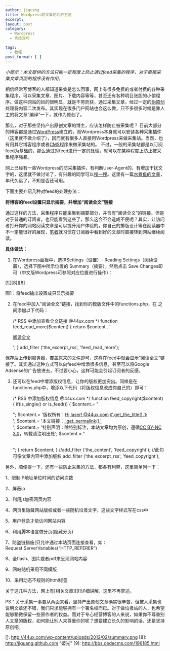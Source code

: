 ```yaml
---
author: jiguang
title: Wordpress防采集的几种方法
excerpt:
layout: post
category:
  - Wordpress
  - 奇技淫巧

tags:
  - 教程
post_format: [ ]
---
```

*小提示：本文提供的方法只能一定程度上防止通过feed采集的程序，对于直接采集文章页面的程序没有作用。*

相信经常写博客的人都知道采集是怎么回事，网上有很多免费的或者付费的各种采集程序，可以采集文章、图片、下载内容等等，甚至还有各种明目张胆的小偷程序。做这种网站的目的很明显，就是不劳而获，通过采集文章，经过一定的[伪原创][1]处理将内容二次发布。其实现在很多门户网站也会这么做，只不多很多时候是靠人工的将文章“编译”一下，就作为原创了。

那么，对于那些坚持产出原创文章的博主，应该怎样防止被采集呢？ 目前大部分的博客都是通过[WordPress][2]建立的，而Wordpress本身就可以安装各种采集插件（这里就不做介绍了），因而就有很多人直接用Wordpress来做采集站。当然，也有用其它博客程序或者[CMS][3]程序来做采集站的。 不过，一般的采集站都是以订阅feed为基础的，那么通过对feed进行一定的处理，就可以在某种程度上防止被采集程序强暴。

网上已经有一些Wordpress的防采集插件，有判断User-Agent的，有增加干扰文字的，这里就不做讨论了，有兴趣的同学可以[搜一搜][4]。这里有一篇[水煮鱼的文章][5]，年代久远了，不知是否还可用。

下面主要介绍几种对feed的处理办法：

**将博客的feed设置只显示摘要，并增加“阅读全文”链接**

通过这样的方法，采集程序只能采集到摘要部分，并含有“阅读全文”的链接。但是对于普通的订阅者，也只能看到这些了，那么这会不会造成不便呢？其实，让访问者打开你的网站阅读文章是可以提升用户体验的，你自己的排版设计等在阅读器中不一定能很好的展现，[笔者][6]就习惯在订阅器中看到好的文章时直接转到网站继续阅读。

**具体做法：**

1. 在Wordpress面板中，选择Settings（设置）- Reading Settings（阅读设置），选择下图中所示位置的 Summary（摘要），然后点击 Save Changes即可（中文版Wordpress可参照对应位置进行操作）：

[![][8]][8]

图1：将feed输出设置成只显示摘要

2. 在feed中加入”阅读全文“链接，找到你的模版文件中的functions.php，在<?php 和 ?> 之间添加以下代码：

    /* RSS 中添加查看全文链接 @44ux.com */
    function feed_read_more($content) {
        return $content . '<p><a rel="bookmark" href="'.get_permalink().'" target="_blank">阅读全文</a></p>';
    }
    add_filter ('the_excerpt_rss', 'feed_read_more');

保存后上传到服务器，覆盖原来的文件即可，这样在feed中就会显示”阅读全文“链接了。其实通过这种方式可以向feed中增添很多信息，甚至可以将Google Adsense的广告放进去，不过要小心，这样可能会引起订阅者的反感。

3. 还可以在feed中增添版权信息，让你的版权更加突出。同样是在functions.php中，增添以下代码（将版权信息改成你自己的）即可：

    /* RSS 中添加版权信息 @44ux.com */
    function feed_copyright($content) {
         if(is_single() or is_feed()) {
              $content.= "<p class='copyright'>";
              $content.= '版权所有：<a title="Hi.[laser][8]! @44ux.com" href="http://jiguang.github.com/">Hi,laser! @44ux.com</a> <a rel="bookmark" title="'.get_the_title().'" href="'.get_permalink().'">《'.get_the_title().'》</a><br />';
              $content.= '本文链接：<a rel="bookmark" title="'.get_the_title().'" href="'.get_permalink().'">'.get_permalink().'</a><br />';
              $content.= '特别声明：除特别标注，本站文章均为原创，遵循<a href="http://creativecommons.org/licenses/by-nc/3.0/deed.zh_HK" target="_blank">CC BY-NC 3.0</a>，转载请注明出处';
              $content.= "</p><br />";
         }
         return $content;
    }
    //add_filter ('the_content', 'feed_copyright'); //此句可像文章内容中添加版权
    add_filter ('the_excerpt_rss', 'feed_copyright');

另外，顺便提一下，还有一些防止采集的方法，都各有利弊，这里简单列一下：

1、限制IP地址单位时间的访问次数

2、屏蔽ip

3、利用js加密网页内容

4、网页里隐藏网站版权或者一些随机垃圾文字，这些文字样式写在css中

5、用户登录才能访问网站内容

6、利用脚本语言做分页(隐藏分页)

7、防盗链措施(只允许通过本站页面连接查看，如：Request.ServerVariables(“HTTP_REFERER“)

8、全flash、图片或者pdf来呈现网站内容

9、网站随机采用不同模版

10、采用动态不规则的html标签

关于这几种方法，网上有[相关文章][9]详细讲解，这里不再赘述。

PS：关于采集一事要从两面来看，坚持产出原创文章确实很辛苦，但被人采集也说明文章还不错，我们只求能够拥有一个署名权而已。对于做垃圾站的人，也希望能够稍微保留一些原作者的权益。而对于专心经营博客的人来说，如果你不尊重别人文章的版权，如何能让别人来尊重你的呢？想要建立长久的影响的话，还是坚持原创吧。

 [1]: http://baike.baidu.com/view/2064849.htm
 [2]: http://wordpress.org/
 [3]: http://baike.baidu.com/view/15867.htm
 [4]: http://www.google.com.hk/search?sourceid=chrome&ie=UTF-8&q=wordpress%E9%98%B2%E9%87%87%E9%9B%86%E6%8F%92%E4%BB%B6
 [5]: http://fairyfish.net/2007/04/24/antileech/
 [6]: http://jiguang.github.com "笔者"
 []: http://44ux.com/wp-content/uploads/2012/02/summary.png
 [8]: http://jiguang.github.com "姬光"
 [9]: http://bbs.dedecms.com/196185.html
